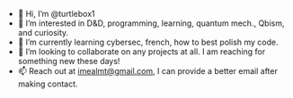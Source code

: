 - 👋 Hi, I’m @turtlebox1
- 👀 I’m interested in D&D, programming, learning, quantum mech., Qbism, and curiosity.
- 🌱 I’m currently learning cybersec, french, how to best polish my code.
- 💞️ I’m looking to collaborate on any projects at all. I am reaching for something new these days!
- 📫 Reach out at imealmt@gmail.com, I can provide a better email after making contact. 
